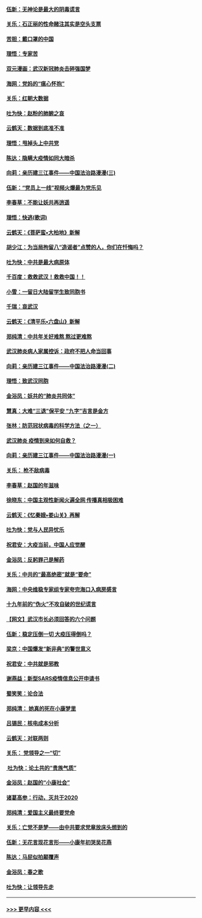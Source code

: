 #### [伍新：无神论是最大的阴毒谎言](../pages/nsc993/n11846129.md?t=02060122) 
#### [关乐：石正丽的性命赌注其实是空头支票](../pages/nsc993/n11846109.md?t=02060122) 
#### [苦胆：戴口罩的中国](../pages/nsc993/n11845576.md?t=02060122) 
#### [理悟：专家苦](../pages/nsc993/n11845564.md?t=02060122) 
#### [双元漫画：武汉新冠肺炎击碎强国梦](../pages/nsc993/n11843320.md?t=02060122) 
#### [海网：党妈的“瘟心怀抱”](../pages/nsc993/n11840740.md?t=02060122) 
#### [关乐：红朝大数据](../pages/nsc993/n11840675.md?t=02060122) 
#### [吐为快：赵粉的肺腑之哀](../pages/nsc993/n11840618.md?t=02060122) 
#### [云鹤天：数据到底准不准](../pages/nsc993/n11840325.md?t=02060122) 
#### [理悟：甩掉头上中共党](../pages/nsc993/n11838826.md?t=02060122) 
#### [陈达：隐瞒大疫情如同大暗杀](../pages/nsc993/n11838771.md?t=02060122) 
#### [向莉：亲历建三江事件——中国法治路漫漫(三)](../pages/nsc993/n11831825.md?t=02060122) 
#### [伍新：“党员上一线”视频火爆最为党乐见](../pages/nsc993/n11838200.md?t=02060122) 
#### [李春草：不能让妖共再逍遥](../pages/nsc993/n11838102.md?t=02060122) 
#### [理悟：快逃(歌词)](../pages/nsc993/n11838083.md?t=02060122) 
#### [云鹤天：《菩萨蛮▪大柏地》新解](../pages/nsc993/n11838059.md?t=02060122) 
#### [胡少江：为当局拘留八“造谣者”点赞的人，你们在忏悔吗？](../pages/nsc993/n11836801.md?t=02060122) 
#### [吐为快：中共是最大病原体](../pages/nsc993/n11836748.md?t=02060122) 
#### [千百度：救救武汉！救救中国！！](../pages/nsc993/n11836145.md?t=02060122) 
#### [小雪：一留日大陆留学生致同胞书](../pages/nsc993/n11834624.md?t=02060122) 
#### [千瑞：哀武汉](../pages/nsc993/n11833647.md?t=02060122) 
#### [云鹤天：《清平乐▪六盘山》新解](../pages/nsc993/n11833611.md?t=02060122) 
#### [郑纯清：中共年关好难熬 熬过更难熬](../pages/nsc993/n11833489.md?t=02060122) 
#### [武汉肺炎病人家属控诉：政府不把人命当回事](../pages/nsc993/n11833205.md?t=02060122) 
#### [向莉：亲历建三江事件——中国法治路漫漫(二)](../pages/nsc993/n11829102.md?t=02060122) 
#### [理悟：致武汉同胞](../pages/nsc993/n11831522.md?t=02060122) 
#### [金浴凤：妖共的“肺炎共同体”](../pages/nsc993/n11829448.md?t=02060122) 
#### [慧真：大难“三退”保平安 “九字”吉言是金方](../pages/nsc993/n11829501.md?t=02060122) 
#### [张林：防范冠状病毒的科学方法（之一）](../pages/nsc993/n11828618.md?t=02060122) 
#### [武汉肺炎 疫情到来如何自救？](../pages/nsc993/n11827632.md?t=02060122) 
#### [向莉：亲历建三江事件——中国法治路漫漫(一)](../pages/nsc993/n11827190.md?t=02060122) 
#### [关乐： 枪不敌病毒](../pages/nsc993/n11826746.md?t=02060122) 
#### [李春草：赵国的年滋味](../pages/nsc993/n11826321.md?t=02060122) 
#### [徐晓东：中国主观性新闻火遍全网 传播真相极困难](../pages/nsc993/n11826508.md?t=02060122) 
#### [云鹤天：《忆秦娥▪娄山关》再解](../pages/nsc993/n11824682.md?t=02060122) 
#### [吐为快：党与人民异忧乐](../pages/nsc993/n11824660.md?t=02060122) 
#### [祝君安：大疫当前，中国人应觉醒](../pages/nsc993/n11821946.md?t=02060122) 
#### [金浴凤：反躬罪己是解药](../pages/nsc993/n11820280.md?t=02060122) 
#### [关乐：中共的“最高绝密”就是“要命”](../pages/nsc993/n11816946.md?t=02060122) 
#### [海网：中央维稳专家组专家夸完海口入病房感言](../pages/nsc993/n11815138.md?t=02060122) 
#### [十九年前的“伪火”不攻自破的世纪谎言](../pages/nsc993/n11813238.md?t=02060122) 
#### [【网文】武汉市长必须回答的六个问题](../pages/nsc993/n11813848.md?t=02060122) 
#### [伍新：稳定压倒一切 大疫压得倒吗？](../pages/nsc993/n11812634.md?t=02060122) 
#### [梁京：中国爆发“新非典”的警世意义](../pages/nsc993/n11812554.md?t=02060122) 
#### [祝君安：中共就是邪教](../pages/nsc993/n11812431.md?t=02060122) 
#### [谢燕益：新型SARS疫情信息公开申请书](../pages/nsc993/n11808840.md?t=02060122) 
#### [蜀笑笑：论合法](../pages/nsc993/n11808064.md?t=02060122) 
#### [郑纯清： 她真的死在小康梦里](../pages/nsc993/n11806623.md?t=02060122) 
#### [吕锡民：核电成本分析](../pages/nsc993/n11806284.md?t=02060122) 
#### [云鹤天：对联两则](../pages/nsc993/n11805957.md?t=02060122) 
#### [关乐： 党领导之一“切”](../pages/nsc993/n11804505.md?t=02060122) 
#### [ 吐为快：论土共的“贵族气质”](../pages/nsc993/n11804490.md?t=02060122) 
#### [金浴凤：赵国的“小康社会”](../pages/nsc993/n11804452.md?t=02060122) 
#### [诸葛高参：行动，灭共于2020](../pages/nsc993/n11804120.md?t=02060122) 
#### [郑纯清：爱国主义最终要党命](../pages/nsc993/n11802197.md?t=02060122) 
#### [关乐：亡党不是梦——由中共要求党章放床头想到的](../pages/nsc993/n11802156.md?t=02060122) 
#### [伍新：无花言现花言形——小康年初哭吴花燕](../pages/nsc993/n11800044.md?t=02060122) 
#### [陈达：马屁似拍颠覆声](../pages/nsc993/n11800010.md?t=02060122) 
#### [金浴凤：春之歌](../pages/nsc993/n11797687.md?t=02060122) 
#### [吐为快：让领导先走](../pages/nsc993/n11797512.md?t=02060122) 

----
#### [ >>> 更早内容 <<< ](../indexes/nsc993-earlier.md)
